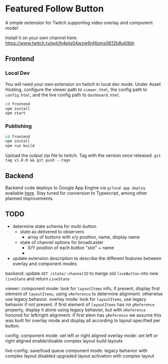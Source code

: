 # Featured Follow Button

A simple extension for Twitch supporting video overlay and component mode!

Install it on your own channel here:
https://www.twitch.tv/ext/ih4ptg04wzw6nf4qms0612b8uj0tbh

## Frontend
### Local Dev
You will need your own extension on twitch in local dev mode.
Under Asset Hosting, configure the viewer path to `viewer.html`,
the config path to `config.html`, and the live config path
to `dashboard.html`.

```sh
cd frontend
npm install
npm start
```

### Publishing

```sh
cd frontend
npm install
npm run build
```

Upload the output zip file to twitch.
Tag with the version once released. `git tag v1.0.0 && git push --tags`

## Backend

Backend code deploys to Google App Engine via `gcloud app deploy` available [here](https://cloud.google.com/sdk/).
Stay tuned for conversion to Typescript, among other planned improvements.

## TODO

* determine state schema for multi-button
  * state as delivered to observers
    * array of buttons with x/y position, name, display name
  * state of channel options for broadcaster
    * X/Y position of each button "slot" + name
    * 
* update extension description to describe the different features between overlay and component modes

backend:
    update `GET /state/:channelID` to merge old `liveButton` into
    new `liveState` and return `LiveState`

viewer:
component mode:
    look for `layoutItems` info, if present, display first element
    of `layoutItems`, using `xReference` to determine alignment.
    otherwise use legacy behavior.
overlay mode:
    look for `layoutItems`, use legacy behavior if not present.
    if first element of `layoutItems` has no `yReference` property,
    display it alone using legacy behavior, but with `xReference`
    honored for left/right alignment. if first elem has `yReference`
    we assume this was built for overlay mode and display all
    according to layout specified per button.

config:
component mode:
    set left or right aligned
overlay mode:
    set left or right aligned
    enable/disable complex layout
    build layouts

live-config:
    save/load queue
component mode:
    legacy behavior with complex layout disabled
    upgraded layout activation with complex layout
